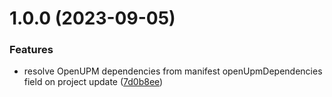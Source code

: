 # 1.0.0 (2023-09-05)


### Features

* resolve OpenUPM dependencies from manifest openUpmDependencies field on project update ([7d0b8ee](https://github.com/nmacadam/com.nmacadam.openupm-dependency-resolver/commit/7d0b8eeaf953d931ce1c5eca4fecf90e9468b25b))
